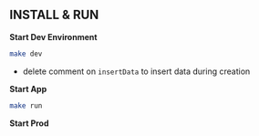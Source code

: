 ## INSTALL & RUN

**Start Dev Environment**
```bash
make dev
```
* delete comment on `insertData` to insert data during creation

**Start App**
```bash
make run
```

**Start Prod**
```bash

```